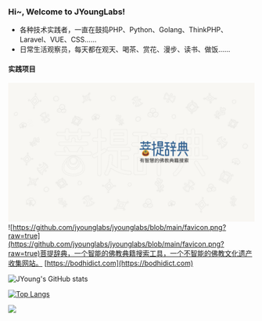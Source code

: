 ### Hi~, Welcome to JYoungLabs!

- 各种技术实践者，一直在鼓捣PHP、Python、Golang、ThinkPHP、Laravel、VUE、CSS……
- 日常生活观察员，每天都在观天、喝茶、赏花、漫步、读书、做饭……

#### 实践项目

![](https://github.com/jyounglabs/jyounglabs/blob/main/bodhidict-design.jpg?raw=true)
![https://github.com/jyounglabs/jyounglabs/blob/main/favicon.png?raw=true](https://github.com/jyounglabs/jyounglabs/blob/main/favicon.png?raw=true)菩提辞典，一个智能的佛教典籍搜索工具，一个不智能的佛教文化遗产收集网站。 [https://bodhidict.com](https://bodhidict.com)


![JYoung's GitHub stats](https://github-readme-stats.vercel.app/api?username=jyounglabs&show_icons=true)

[![Top Langs](https://github-readme-stats.vercel.app/api/top-langs/?username=jyounglabs)](https://github.com/anuraghazra/github-readme-stats)

![](https://github.com/jyounglabs/jyounglabs/blob/main/bodhidict-about.jpg?raw=true)
